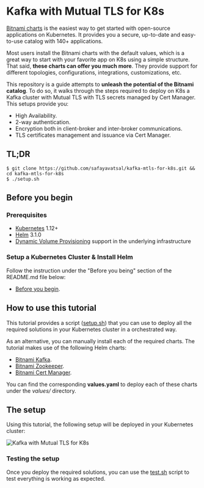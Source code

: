 # Kafka with Mutual TLS for K8s

[Bitnami charts](https://github.com/bitnami/charts) is the easiest way to get started with open-source applications on Kubernetes. It provides you a secure, up-to-date and easy-to-use catalog with 140+ applications.

Most users install the Bitnami charts with the default values, which is a great way to start with your favorite app on K8s using a simple structure. That said, **these charts can offer you much more**. They provide support for different topologies, configurations, integrations, customizations, etc.

This repository is a guide attempts to **unleash the potential of the Bitnami catalog**. To do so, it walks through the steps required to deploy on K8s a Kafka cluster with Mutual TLS with TLS secrets managed by Cert Manager. This setups provide you:

- High Availability.
- 2-way authentication.
- Encryption both in client-broker and inter-broker communications.
- TLS certificates management and issuance via Cert Manager.

## TL;DR

```console
$ git clone https://github.com/safayavatsal/kafka-mtls-for-k8s.git && cd kafka-mtls-for-k8s
$ ./setup.sh
```

## Before you begin

### Prerequisites

- [Kubernetes](https://kubernetes.io/) 1.12+
- [Helm](https://helm.sh/) 3.1.0
- [Dynamic Volume Provisioning](https://kubernetes.io/docs/concepts/storage/dynamic-provisioning/) support in the underlying infrastructure

### Setup a Kubernetes Cluster & Install Helm

Follow the instruction under the "Before you being" section of the README.md file below:

- [Before you begin](https://github.com/bitnami/charts#before-you-begin).

## How to use this tutorial

This tutorial provides a script ([setup.sh](setup.sh)) that you can use to deploy all the required solutions in your Kubernetes cluster in a orchestrated way.

As an alternative, you can manually install each of the required charts. The tutorial makes use of the following Helm charts:

- [Bitnami Kafka](https://github.com/bitnami/charts/tree/master/bitnami/kafka).
- [Bitnami Zookeeper](https://github.com/bitnami/charts/tree/master/bitnami/zookeeper).
- [Bitnami Cert Manager](https://github.com/bitnami/charts/tree/master/bitnami/cert-manager).

You can find the corresponding **values.yaml** to deploy each of these charts under the *values/* directory.

## The setup

Using this tutorial, the following setup will be deployed in your Kubernetes cluster:

![Kafka with Mutual TLS for K8s](docs/img/kafka-mtls-for-k8s.png)

### Testing the setup

Once you deploy the required solutions, you can use the [test.sh](test.sh) script to test everything is working as expected.
